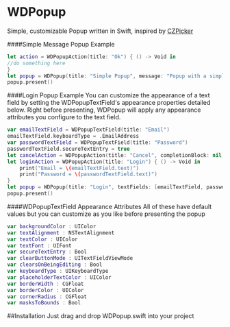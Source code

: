 # WDPopup

Simple, customizable Popup written in Swift, inspired by [CZPicker](https://github.com/chenzeyu/CZPicker)


####Simple Message Popup Example
```swift
let action = WDPopupAction(title: "Ok") { () -> Void in
//do something here
}
let popup = WDPopup(title: "Simple Popup", message: "Popup with a simple message", actions: [action])
popup.present()
```

####Login Popup Example
You can customize the appearance of a text field by setting the WDPopupTextField's appearance properties detailed below. Right before presenting, WDPopup will apply any appearance attributes you configure to the text field. 
````swift
var emailTextField = WDPopupTextField(title: "Email")
emailTextField.keyboardType = .EmailAddress
var passwordTextField = WDPopupTextField(title: "Password")
passwordTextField.secureTextEntry = true
let cancelAction = WDPopupAction(title: "Cancel", completionBlock: nil)
let loginAction = WDPopupAction(title: "Login") { () -> Void in
    print("Email = \(emailTextField.text)")
    print("Password = \(passwordTextField.text)")
}
let popup = WDPopup(title: "Login", textFields: [emailTextField, passwordTextField], actions: [cancelAction, loginAction])
popup.present()
````

####WDPopupTextField Appearance Attributes
All of these have default values but you can customize as you like before presenting the popup
````swift
var backgroundColor : UIColor
var textAlignment : NSTextAlignment
var textColor : UIColor
var textFont : UIFont
var secureTextEntry : Bool
var clearButtonMode : UITextFieldViewMode
var clearsOnBeingEditing : Bool
var keyboardType : UIKeyboardType
var placeholderTextColor : UIColor
var borderWidth : CGFloat
var borderColor : UIColor
var cornerRadius : CGFloat
var masksToBounds : Bool
````


##Installation
Just drag and drop WDPopup.swift into your project
